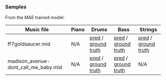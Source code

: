 ### Samples

From the MAE trained model:

| Music file | Piano | Drums | Bass | Strings |
| --- | --- | --- | --- | --- | 
| ff7goldsaucer.mid | N/A | [pred](https://puu.sh/DpXgc.mp3) / [ground truth](https://puu.sh/DpXg1.mp3) | [pred](https://puu.sh/DpXgD.mp3) / [ground truth](https://puu.sh/DpXgv.mp3) | [pred](https://puu.sh/DpXid.mp3) / [ground truth](https://puu.sh/DpXi1.mp3) | 
| madison_avenue-dont_call_me_baby.mid | N/A | [pred](https://puu.sh/DpXk9.mp3) / [ground truth](https://puu.sh/DpXjR.mp3) | [pred](https://puu.sh/DpXkT.mp3) / [ground truth](https://puu.sh/DpXkD.mp3) | N/A |
